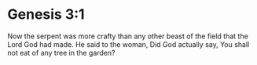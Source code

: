 # Genesis 3:1

Now the serpent was more crafty than any other beast of the field that the Lord God had made. He said to the woman, Did God actually say, You shall not eat of any tree in the garden?
